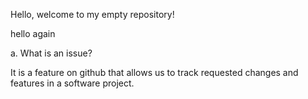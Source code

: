 Hello, welcome to my empty repository!

hello again 

a. What is an issue?

It is a feature on github that allows us to track requested changes and features in a software project. 